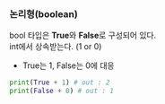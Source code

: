 ### 논리형(boolean)
bool 타입은 **True**와 **False**로 구성되어 있다.  
int에서 상속받는다. (1 or 0)
- True는 1, False는 0에 대응
```python
print(True + 1) # out : 2
print(False + 0) # out : 1
```
